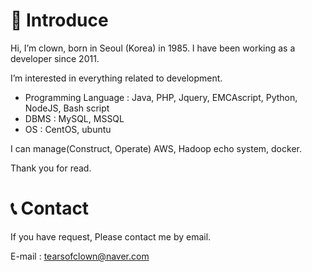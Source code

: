 # 👋 Introduce

Hi, I’m clown, born in Seoul (Korea) in 1985.
I have been working as a developer since 2011.

I’m interested in everything related to development.

- Programming Language : Java, PHP, Jquery, EMCAscript, Python, NodeJS, Bash script
- DBMS : MySQL, MSSQL
- OS : CentOS, ubuntu

I can manage(Construct, Operate) AWS, Hadoop echo system, docker.

Thank you for read.

# 📞 Contact
If you have request, Please contact me by email.

E-mail : tearsofclown@naver.com
